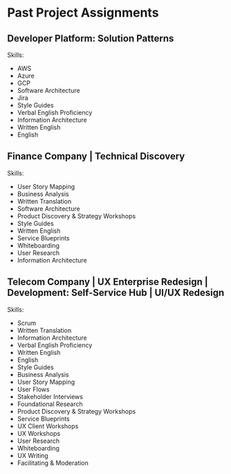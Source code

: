# Past Project Assignments

## Developer Platform: Solution Patterns

Skills:

* AWS
* Azure
* GCP
* Software Architecture
* Jira
* Style Guides
* Verbal English Proficiency
* Information Architecture
* Written English
* English

## Finance Company | Technical Discovery

Skills:

* User Story Mapping
* Business Analysis
* Written Translation
* Software Architecture
* Product Discovery & Strategy Workshops
* Style Guides
* Written English
* Service Blueprints
* Whiteboarding
* User Research
* Information Architecture

## Telecom Company | UX Enterprise Redesign | Development: Self-Service Hub | UI/UX Redesign

Skills:

* Scrum
* Written Translation
* Information Architecture
* Verbal English Proficiency
* Written English
* English
* Style Guides
* Business Analysis
* User Story Mapping
* User Flows
* Stakeholder Interviews
* Foundational Research
* Product Discovery & Strategy Workshops
* Service Blueprints
* UX Client Workshops
* UX Workshops
* User Research
* Whiteboarding
* UX Writing
* Facilitating & Moderation